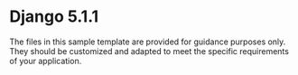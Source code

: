 # Django 5.1.1
The files in this sample template are provided for guidance purposes only. They should be customized and adapted to meet the specific requirements of your application.
